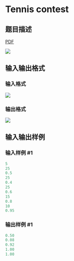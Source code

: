 # Tennis contest

## 题目描述

[problemUrl]: https://uva.onlinejudge.org/index.php?option=com_onlinejudge&Itemid=8&category=279&page=show_problem&problem=3888

[PDF](https://uva.onlinejudge.org/external/124/p12457.pdf)

![](https://cdn.luogu.com.cn/upload/vjudge_pic/UVA12457/47b9ed1860f9c8c5746e1e86cb8bde2959b5c9fa.png)

## 输入输出格式

### 输入格式

![](https://cdn.luogu.com.cn/upload/vjudge_pic/UVA12457/1436bdd1c414c63f93a116f8c6a69d04da875906.png)

### 输出格式

![](https://cdn.luogu.com.cn/upload/vjudge_pic/UVA12457/e0993941c6797e99a22a203b60ea520a97398b61.png)

## 输入输出样例

### 输入样例 #1

```cpp
5
25
0.5
25
0.4
25
0.6
15
0.8
10
0.95
```


### 输出样例 #1

```cpp
0.50
0.08
0.92
1.00
1.00
```


